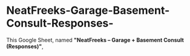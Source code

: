 # NeatFreeks-Garage-Basement-Consult-Responses-
This Google Sheet, named **"NeatFreeks – Garage + Basement Consult (Responses)"**,
